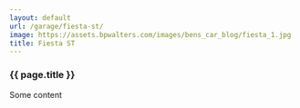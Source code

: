 ```yaml
---
layout: default
url: /garage/fiesta-st/
image: https://assets.bpwalters.com/images/bens_car_blog/fiesta_1.jpg
title: Fiesta ST
---
```


<section id="fiesta-st">
    <section id="intro" class="is-intro-section">
        <div class="background-image-wrapper is-dark">
            <div class="is-opaque" style="background-image: url('https://assets.bpwalters.com/images/bens_car_blog/fiesta_1.jpg');"></div>
        </div>
        <div class="container has-middle-text">
            <div class="item flex-100">
                <div class="intro-title">
                    <h1>{{ page.title }}</h1>
                </div>
            </div>
        </div>
    </section>
    <section id="details">
        <div class="container">
            <div class="item flex-100">
                <p>Some content</p>
            </div>
        </div>
    </section>
</section>